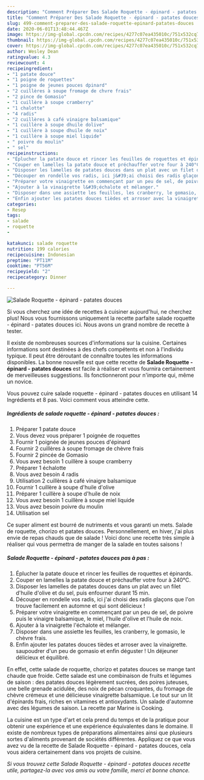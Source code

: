 ```yaml
---
description: "Comment Préparer Des Salade Roquette - épinard - patates douces"
title: "Comment Préparer Des Salade Roquette - épinard - patates douces"
slug: 499-comment-preparer-des-salade-roquette-epinard-patates-douces
date: 2020-06-01T13:48:44.467Z
image: https://img-global.cpcdn.com/recipes/4277c07ea435010c/751x532cq70/salade-roquette-epinard-patates-douces-photo-principale-de-la-recette.jpg
thumbnail: https://img-global.cpcdn.com/recipes/4277c07ea435010c/751x532cq70/salade-roquette-epinard-patates-douces-photo-principale-de-la-recette.jpg
cover: https://img-global.cpcdn.com/recipes/4277c07ea435010c/751x532cq70/salade-roquette-epinard-patates-douces-photo-principale-de-la-recette.jpg
author: Wesley Dean
ratingvalue: 4.3
reviewcount: 4
recipeingredient:
- "1 patate douce"
- "1 poigne de roquettes"
- "1 poigne de jeunes pouces dpinard"
- "2 cuillères à soupe fromage de chvre frais"
- "2 pince de Gomasio"
- "1 cuillère à soupe cramberry"
- "1 chalotte"
- "4 radis"
- "2 cuillères à café vinaigre balsamique"
- "1 cuillère à soupe dhuile dolive"
- "1 cuillère à soupe dhuile de noix"
- "1 cuillère à soupe miel liquide"
- " poivre du moulin"
- " sel"
recipeinstructions:
- "Éplucher la patate douce et rincer les feuilles de roquettes et épinards."
- "Couper en lamelles la patate douce et préchauffer votre four à 240°C."
- "Disposer les lamelles de patates douces dans un plat avec un filet d&#39;huile d&#39;olive et du sel, puis enfourner durant 15 min."
- "Découper en rondelle vos radis, ici j&#39;ai choisi des radis glaçons que l&#39;on trouve facilement en automne et qui sont délicieux !"
- "Préparer votre vinaigrette en commençant par un peu de sel, de poivre puis le vinaigre balsamique, le miel, l&#39;huile d&#39;olive et l&#39;huile de noix."
- "Ajouter à la vinaigrette l&#39;échalote et mélanger."
- "Disposer dans une assiette les feuilles, les cranberry, le gomasio, le chèvre frais."
- "Enfin ajouter les patates douces tièdes et arroser avec la vinaigrette. saupoudrer d&#39;un peu de gomasio et enfin déguster ! Un déjeuner délicieux et équilibré."
categories:
- Resep
tags:
- salade
- roquette
- 

katakunci: salade roquette  
nutrition: 199 calories
recipecuisine: Indonesian
preptime: "PT11M"
cooktime: "PT56M"
recipeyield: "2"
recipecategory: Dinner

---
```



![Salade Roquette - épinard - patates douces](https://img-global.cpcdn.com/recipes/4277c07ea435010c/751x532cq70/salade-roquette-epinard-patates-douces-photo-principale-de-la-recette.jpg)

Si vous cherchez une idée de recettes à cuisiner aujourd'hui, ne cherchez plus! Nous vous fournissons uniquement la recette parfaite salade roquette - épinard - patates douces ici. Nous avons un grand nombre de recette à tester.

Il existe de nombreuses sources d'informations sur la cuisine. Certaines informations sont destinées à des chefs compétents et non à l'individu typique. Il peut être déroutant de connaître toutes les informations disponibles. La bonne nouvelle est que cette recette de <strong> Salade Roquette - épinard - patates douces </strong> est facile à réaliser et vous fournira certainement de merveilleuses suggestions. Ils fonctionneront pour n'importe qui, même un novice.

<!--inarticleads1-->

Vous pouvez cuire salade roquette - épinard - patates douces en utilisant 14 Ingrédients et 8 pas. Voici comment vous atteindre cette.

##### Ingrédients de salade roquette - épinard - patates douces :

1. Préparer 1 patate douce
1. Vous devez vous préparer 1 poignée de roquettes
1. Fournir 1 poignée de jeunes pouces d&#39;épinard
1. Fournir 2 cuillères à soupe fromage de chèvre frais
1. Fournir 2 pincée de Gomasio
1. Vous avez besoin 1 cuillère à soupe cramberry
1. Préparer 1 échalotte
1. Vous avez besoin 4 radis
1. Utilisation 2 cuillères à café vinaigre balsamique
1. Fournir 1 cuillère à soupe d&#39;huile d&#39;olive
1. Préparer 1 cuillère à soupe d&#39;huile de noix
1. Vous avez besoin 1 cuillère à soupe miel liquide
1. Vous avez besoin  poivre du moulin
1. Utilisation  sel


Ce super aliment est bourré de nutriments et vous garanti un mets. Salade de roquette, chorizo et patates douces. Personnellement, en hiver, j&#39;ai plus envie de repas chauds que de salade ! Voici donc une recette très simple à réaliser qui vous permettra de manger de la salade en toutes saisons ! 

<!--inarticleads2-->

##### Salade Roquette - épinard - patates douces pas à pas :

1. Éplucher la patate douce et rincer les feuilles de roquettes et épinards.
1. Couper en lamelles la patate douce et préchauffer votre four à 240°C.
1. Disposer les lamelles de patates douces dans un plat avec un filet d&#39;huile d&#39;olive et du sel, puis enfourner durant 15 min.
1. Découper en rondelle vos radis, ici j&#39;ai choisi des radis glaçons que l&#39;on trouve facilement en automne et qui sont délicieux !
1. Préparer votre vinaigrette en commençant par un peu de sel, de poivre puis le vinaigre balsamique, le miel, l&#39;huile d&#39;olive et l&#39;huile de noix.
1. Ajouter à la vinaigrette l&#39;échalote et mélanger.
1. Disposer dans une assiette les feuilles, les cranberry, le gomasio, le chèvre frais.
1. Enfin ajouter les patates douces tièdes et arroser avec la vinaigrette. saupoudrer d&#39;un peu de gomasio et enfin déguster ! Un déjeuner délicieux et équilibré.


En effet, cette salade de roquette, chorizo et patates douces se mange tant chaude que froide. Cette salade est une combinaison de fruits et légumes de saison : des patates douces légèrement sucrées, des poires juteuses, une belle grenade acidulée, des noix de pécan croquantes, du fromage de chèvre crémeux et une délicieuse vinaigrette balsamique. Le tout sur un lit d&#39;épinards frais, riches en vitamines et antioxydants. Un salade d&#39;automne avec des légumes de saison. La recette par Marine is Cooking. 

<!--inarticleads1-->

<p>
La cuisine est un type d'art et cela prend du temps et de la pratique pour obtenir une expérience et une expérience équivalentes dans le domaine. Il existe de nombreux types de préparations alimentaires ainsi que plusieurs sortes d'aliments provenant de sociétés différentes. Appliquez ce que vous avez vu de la recette de Salade Roquette - épinard - patates douces, cela vous aidera certainement dans vos projets de cuisine.
</p>

<p>
<i>Si vous trouvez cette Salade Roquette - épinard - patates douces recette utile, partagez-la avec vos amis ou votre famille, merci et bonne chance.</i>
</p>
